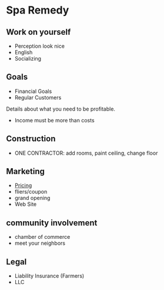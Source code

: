 # Spa Remedy
## Work on yourself
- Perception look nice
- English
- Socializing 

## Goals
- Financial Goals
- Regular Customers


Details about what you need to be profitable.
- Income must be more than costs



## Construction
- ONE CONTRACTOR: add rooms, paint ceiling, change floor

## Marketing 
- [Pricing] 
- fliers/coupon
- grand opening
- Web Site

[Pricing]:https://docs.google.com/spreadsheet/ccc?key=0AhKa7-ItFfLYdHNleE12QzJ2T0EyaUx4TUU1bnlkVkE#gid=0



## community involvement
- chamber of commerce
- meet your neighbors


## Legal
- Liability Insurance (Farmers)
- LLC